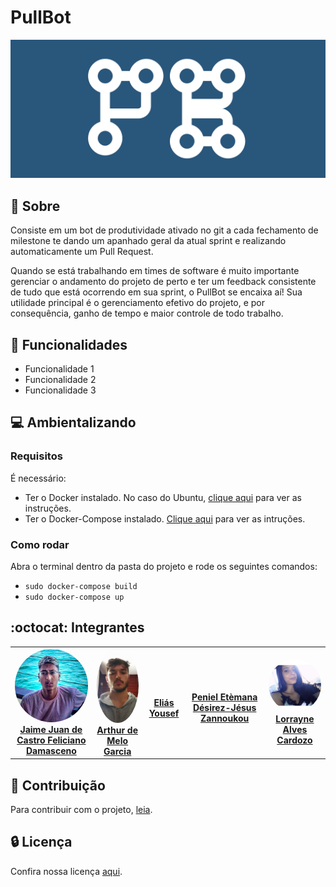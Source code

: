 # PullBot

<img src="imagens/logo.png" width="auto" height="auto">

## 🔭 Sobre 
Consiste em um bot de produtividade ativado no git a cada fechamento de milestone te dando um apanhado geral da atual sprint e realizando automaticamente um Pull Request. 

Quando se está trabalhando em times de software é muito importante gerenciar o andamento do projeto de perto e ter um feedback consistente de tudo que está ocorrendo em sua sprint, o PullBot se encaixa aí! Sua utilidade principal é o gerenciamento efetivo do projeto, e por consequência, ganho de tempo e maior controle de todo trabalho.

## 🌱 Funcionalidades
- Funcionalidade 1
- Funcionalidade 2
- Funcionalidade 3

## :computer: Ambientalizando
### Requisitos
É necessário:
- Ter o Docker instalado. No caso do Ubuntu, [clique aqui](https://docs.docker.com/engine/install/ubuntu/) para ver as instruções.
- Ter o Docker-Compose instalado. [Clique aqui](https://docs.docker.com/compose/install/) para ver as intruções.

### Como rodar
Abra o terminal dentro da pasta do projeto e rode os seguintes comandos:
- `sudo docker-compose build`
- `sudo docker-compose up`

## :octocat: Integrantes
<table>
    <tr>
        <td align="center"><a href="https://github.com/JaimeJuan11" target="_blank"><img onmouseover="opaqImg(this)" onmouseout="normalImg(this)" style="border-radius: 50%;" src="imagens/jaime.jpg" width="200px;" alt=""/><br /><b>Jaime Juan de Castro Feliciano Damasceno</b></a><br /><a href="https://github.com/JaimeJuan11" target="_blank"></a></td>
        <td align="center">
        <a href="https://github.com/ArthurMeloG" target="_blank">
        <img onmouseover="opaqImg(this)" onmouseout="normalImg(this)" style="border-radius: 50%;" src="imagens/Arthur.jpg" width="180px;" alt=""/>
        <br />
        <b>Arthur de Melo Garcia</b>
        </a>
        <br />
        <a href="https://github.com/ArthurMeloG" target="_blank">
        </a>
        </td>
        <td align="center">
        <a href="https://github.com/eliasyousef00" target="_blank">
        <img onmouseover="opaqImg(this)" onmouseout="normalImg(this)" style="border-radius: 50%;" src="" width="200px;" alt=""/>
        <br/>
        <b>Eliás Yousef</b>
        </a>
        <br />
        <a href="https://github.com/eliasyousef00" target="_blank"></a>
        </td>
        <td align="center">
        <a href="https://github.com/zpeniel09" target="_blank">
        <img onmouseover="opaqImg(this)" onmouseout="normalImg(this)"style="border-radius: 50%;" src="" width="200px;" alt=""/>
        <br />
        <b>Peniel Etèmana Désirez-Jésus Zannoukou</b>
        </a>
        <br />
        <a href="https://github.com/zpeniel09" target="_blank"></a>
        </td>
        <td align="center">
        <a href="https://github.com/LorrayneCardozo" target="_blank">
        <img onmouseover="opaqImg(this)" onmouseout="normalImg(this)" style="border-radius: 50%;" src="imagens/Lorrayne.jpg" width="200px;" alt=""/>
        <br />
        <b>Lorrayne Alves Cardozo</b>
        </a>
        <br />
        <a href="https://github.com/LorrayneCardozo" target="_blank"></a></td>
    </tr>
</table>

## :balloon: Contribuição
Para contribuir com o projeto, [leia](https://github.com/fga-eps-mds/PullBot/blob/master/CONTRIBUTING.md).

## :lock: Licença
Confira nossa licença [aqui](https://github.com/fga-eps-mds/PullBot/blob/master/LICENSE).
